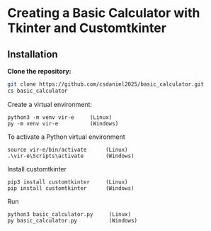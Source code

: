 # Creating a Basic Calculator with Tkinter and Customtkinter

## Installation

**Clone the repository:**

```bash
git clone https://github.com/csdaniel2025/basic_calculator.git
cs basic_calculator
```

Create a virtual environment:
```
python3 -m venv vir-e     (Linux)
py -m venv vir-e          (Windows)
```

To activate a Python virtual environment
```
source vir-e/bin/activate      (Linux)
.\vir-e\Scripts\activate       (Windows)
```

Install customtkinter
```
pip3 install customtkinter     (Linux)
pip install customtkinter      (Windows)
```

Run
```
python3 basic_calculator.py     (Linux)
py basic_calculator.py          (Windows)
```

